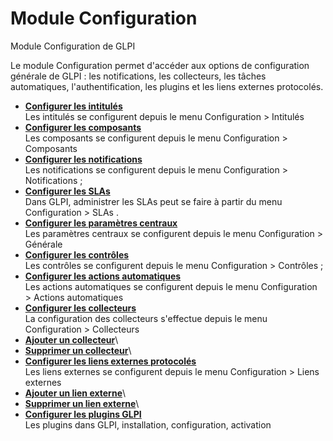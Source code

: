 Module Configuration
====================

Module Configuration de GLPI

Le module Configuration permet d'accéder aux options de configuration
générale de GLPI : les notifications, les collecteurs, les tâches
automatiques, l'authentification, les plugins et les liens externes
protocolés.

-   **[Configurer les intitulés](../glpi/config_dropdown.html)**\
     Les intitulés se configurent depuis le menu Configuration \>
    Intitulés
-   **[Configurer les composants](../glpi/config_device.html)**\
     Les composants se configurent depuis le menu Configuration \>
    Composants
-   **[Configurer les
    notifications](../glpi/config_notification.html)**\
     Les notifications se configurent depuis le menu Configuration \>
    Notifications ;
-   **[Configurer les SLAs](../glpi/config_sla.html)**\
     Dans GLPI, administrer les SLAs peut se faire à partir du menu
    Configuration \> SLAs .
-   **[Configurer les paramètres
    centraux](../glpi/config_common.html)**\
     Les paramètres centraux se configurent depuis le menu Configuration
    \> Générale
-   **[Configurer les contrôles](../glpi/config_controls.html)**\
     Les contrôles se configurent depuis le menu Configuration \>
    Contrôles ;
-   **[Configurer les actions
    automatiques](../glpi/config_crontask.html)**\
     Les actions automatiques se configurent depuis le menu
    Configuration \> Actions automatiques
-   **[Configurer les collecteurs](../glpi/config_mailcollector.html)**\
     La configuration des collecteurs s'effectue depuis le menu
    Configuration \> Collecteurs
-   **[Ajouter un
    collecteur](../glpi/config_mailcollector_t_create.html)**\
-   **[Supprimer un
    collecteur](../glpi/config_mailcollector_t_delete.html)**\
-   **[Configurer les liens externes
    protocolés](../glpi/config_link.html)**\
     Les liens externes se configurent depuis le menu Configuration \>
    Liens externes
-   **[Ajouter un lien externe](../glpi/config_link_t_create.html)**\
-   **[Supprimer un lien externe](../glpi/config_link_t_delete.html)**\
-   **[Configurer les plugins GLPI](../glpi/config_plugin.html)**\
     Les plugins dans GLPI, installation, configuration, activation

